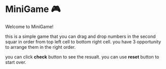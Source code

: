# MiniGame 🎮

Welcome to MiniGame! 

this is a simple game that you can drag and drop numbers in the second squar in order from top left cell to bottom right cell.
you have 3 opportunity to arrange them in the right order.

you can click **check** button to see the resualt.
you can use **reset** button to start over.
